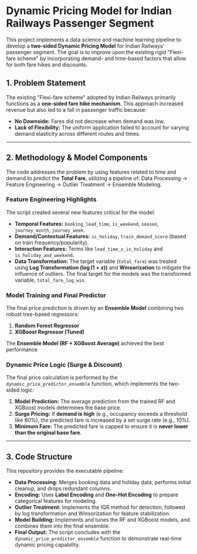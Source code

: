 # Dynamic Pricing Model for Indian Railways Passenger Segment

This project implements a data science and machine learning pipeline to develop a **two-sided Dynamic Pricing Model** for Indian Railways' passenger segment. The goal is to improve upon the existing rigid "Flexi-fare scheme" by incorporating demand- and time-based factors that allow for both fare hikes and discounts.

## 1. Problem Statement

The existing "Flexi-fare scheme" adopted by Indian Railways primarily functions as a **one-sided fare hike mechanism**. This approach increased revenue but also led to a fall in passenger traffic because:
* **No Downside:** Fares did not decrease when demand was low.
* **Lack of Flexibility:** The uniform application failed to account for varying demand elasticity across different routes and times.

---

## 2. Methodology & Model Components

The code addresses the problem by using features related to time and demand to predict the **Total Fare**, utilizing a pipeline of: Data Processing $\rightarrow$ Feature Engineering $\rightarrow$ Outlier Treatment $\rightarrow$ Ensemble Modeling.

### Feature Engineering Highlights

The script created several new features critical for the model:
* **Temporal Features:** `booking_lead_time`, `is_weekend`, `season`, `journey_month`, `journey_week`.
* **Demand/Contextual Features:** `is_holiday`, `train_demand_score` (based on train frequency/popularity).
* **Interaction Features:** Terms like `lead_time_x_is_holiday` and `is_holiday_and_weekend`.
* **Data Transformation:** The target variable (`total_fare`) was treated using **Log Transformation ($\log(1+x)$)** and **Winsorization** to mitigate the influence of outliers. The final target for the models was the transformed variable, `total_fare_log_win`.

### Model Training and Final Predictor

The final price prediction is driven by an **Ensemble Model** combining two robust tree-based regressors:

1.  **Random Forest Regressor**
2.  **XGBoost Regressor (Tuned)**

The **Ensemble Model (RF + XGBoost Average)** achieved the best performance

### Dynamic Price Logic (Surge & Discount)

The final price calculation is performed by the `dynamic_price_predictor_ensemble` function, which implements the two-sided logic:

1.  **Model Prediction:** The average prediction from the trained RF and XGBoost models determines the base price.
2.  **Surge Pricing:** If **demand is high** (e.g., occupancy exceeds a threshold like 80%), the predicted fare is increased by a set surge rate (e.g., 10%).
3.  **Minimum Fare:** The predicted fare is capped to ensure it is **never lower than the original base fare**.

---

## 3. Code Structure

This repository provides the executable pipeline:

* **Data Processing:** Merges booking data and holiday data, performs initial cleanup, and drops redundant columns.
* **Encoding:** Uses **Label Encoding** and **One-Hot Encoding** to prepare categorical features for modeling.
* **Outlier Treatment:** Implements the IQR method for detection, followed by log transformation and Winsorization for feature stabilization.
* **Model Building:** Implements and tunes the RF and XGBoost models, and combines them into the final ensemble.
* **Final Output:** The script concludes with the `dynamic_price_predictor_ensemble` function to demonstrate real-time dynamic pricing capability.
